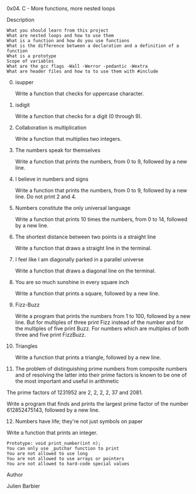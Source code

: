 0x04. C - More functions, more nested loops

Description
 
    What you should learn from this project
    What are nested loops and how to use them
    What is a function and how do you use functions
    What is the difference between a declaration and a definition of a function
    What is a prototype
    Scope of variables
    What are the gcc flags -Wall -Werror -pedantic -Wextra
    What are header files and how to to use them with #include

0. isupper

    Write a function that checks for uppercase character.

1. isdigit

    Write a function that checks for a digit (0 through 9).

2. Collaboration is multiplication

    Write a function that multiplies two integers.

3. The numbers speak for themselves

    Write a function that prints the numbers, from 0 to 9, followed by a new line.

4. I believe in numbers and signs

    Write a function that prints the numbers, from 0 to 9, followed by a new line. Do not print 2 and 4.

5. Numbers constitute the only universal language

    Write a function that prints 10 times the numbers, from 0 to 14, followed by a new line.

6. The shortest distance between two points is a straight line

    Write a function that draws a straight line in the terminal.

7. I feel like I am diagonally parked in a parallel universe

    Write a function that draws a diagonal line on the terminal.

8. You are so much sunshine in every square inch

    Write a function that prints a square, followed by a new line.

9. Fizz-Buzz

    Write a program that prints the numbers from 1 to 100, followed by a new line. But for multiples of three print Fizz instead of the number and for the multiples of five print Buzz. For numbers which are multiples of both three and five print FizzBuzz.

10. Triangles

    Write a function that prints a triangle, followed by a new line.

11. The problem of distinguishing prime numbers from composite numbers and of resolving the latter into their prime factors is known to be one of the most important and useful in arithmetic 

The prime factors of 1231952 are 2, 2, 2, 2, 37 and 2081.

Write a program that finds and prints the largest prime factor of the number 612852475143, followed by a new line.

12. Numbers have life; they're not just symbols on paper

Write a function that prints an integer.

    Prototype: void print_number(int n);
    You can only use _putchar function to print
    You are not allowed to use long
    You are not allowed to use arrays or pointers
    You are not allowed to hard-code special values

  
Author

   Julien Barbier

